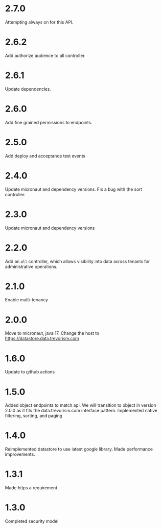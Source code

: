 # 2.7.0

Attempting always on for this API.

# 2.6.2

Add authorize audience to all controller.

# 2.6.1

Update dependencies.

# 2.6.0

Add fine grained permissions to endpoints.

# 2.5.0

Add deploy and acceptance test events

# 2.4.0

Update micronaut and dependency versions. Fix a bug with the sort controller.

# 2.3.0

Update micronaut and dependency versions

# 2.2.0

Add an `all` controller, which allows visibility into data across tenants for administrative operations.

# 2.1.0

Enable multi-tenancy

# 2.0.0

Move to micronaut, java 17. Change the host to https://datastore.data.trevorism.com

# 1.6.0

Update to github actions

# 1.5.0

Added object endpoints to match api. We will transition to object in version 2.0.0 as it fits the data.trevorism.com interface pattern.
Implemented native filtering, sorting, and paging

# 1.4.0

Reimplemented datastore to use latest google library. Made performance improvements.

# 1.3.1

Made https a requirement

# 1.3.0

Completed security model
